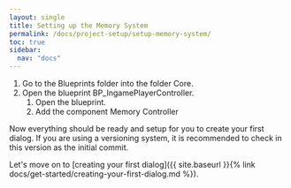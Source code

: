 ```yaml
---
layout: single
title: Setting up the Memory System
permalink: /docs/project-setup/setup-memory-system/
toc: true
sidebar:
  nav: "docs"
---
```



1. Go to the Blueprints folder into the folder Core.
2. Open the blueprint BP_IngamePlayerController.
    1. Open the blueprint.
    1. Add the component Memory Controller

Now everything should be ready and setup for you to create your first dialog. If you are using a versioning system, it is recommended to check in this version as the initial commit.

Let's move on to [creating your first dialog]({{ site.baseurl }}{% link docs/get-started/creating-your-first-dialog.md %}).